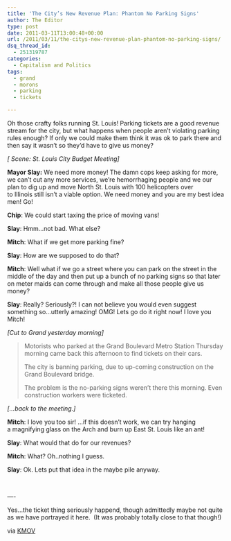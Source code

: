 ```yaml
---
title: 'The City’s New Revenue Plan: Phantom No Parking Signs'
author: The Editor
type: post
date: 2011-03-11T13:00:48+00:00
url: /2011/03/11/the-citys-new-revenue-plan-phantom-no-parking-signs/
dsq_thread_id:
  - 251319787
categories:
  - Capitalism and Politics
tags:
  - grand
  - morons
  - parking
  - tickets

---
```

[<img class="size-full wp-image-9261 alignright" title="slay_meeting" src="http://media.punchingkitty.com/wordpress/2011/03/slay_meeting.jpg?filter=resize&w=250" alt="" />][1]Oh those crafty folks running St. Louis! Parking tickets are a good revenue stream for the city, but what happens when people aren&#8217;t violating parking rules enough? If only we could make them think it was ok to park there and then say it wasn&#8217;t so they&#8217;d have to give us money?

_[ Scene: St. Louis City Budget Meeting]_

**Mayor Slay:** We need more money! The damn cops keep asking for more, we can&#8217;t cut any more services, we&#8217;re hemorrhaging people and we our plan to dig up and move North St. Louis with 100 helicopters over to Illinois still isn&#8217;t a viable option. We need money and you are my best idea men! Go!

**Chip**: We could start taxing the price of moving vans!

**Slay**: Hmm&#8230;not bad. What else?

**Mitch**: What if we get more parking fine?

**Slay**: How are we supposed to do that?

**Mitch**: Well what if we go a street where you can park on the street in the middle of the day and then put up a bunch of no parking signs so that later on meter maids can come through and make all those people give us money?

**Slay**: Really? Seriously?! I can not believe you would even suggest something so&#8230;utterly amazing! OMG! Lets go do it right now! I love you Mitch!

 _[Cut to Grand yesterday morning]_ 

> Motorists who parked at the Grand Boulevard Metro Station Thursday morning came back this afternoon to find tickets on their cars.
> 
> The city is banning parking, due to up-coming construction on the Grand Boulevard bridge.
> 
> The problem is the no-parking signs weren&#8217;t there this morning. Even construction workers were ticketed.

_[&#8230;back to the meeting.]_

**Mitch**: I love you too sir! &#8230;if this doesn&#8217;t work, we can try hanging a magnifying glass on the Arch and burn up East St. Louis like an ant!

**Slay**: What would that do for our revenues?

**Mitch**: What? Oh..nothing I guess.

**Slay**: Ok. Lets put that idea in the maybe pile anyway.

&nbsp;

&#8212;-

Yes&#8230;the ticket thing seriously happend, though admittedly maybe not quite as we have portrayed it here.  (It was probably totally close to that though!)

via <a href="http://www.kmov.com/news/local/City-places-no-parking-signs-after-commuters-already-parked-117765973.html" target="_blank">KMOV</a>

 [1]: http://media.punchingkitty.com/wordpress/2011/03/slay_meeting.jpg